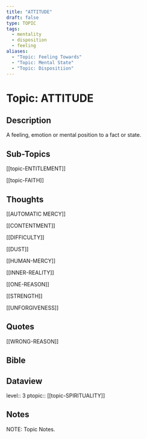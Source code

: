 ```yaml
---
title: "ATTITUDE"
draft: false
type: TOPIC
tags:
  - mentality
  - disposition
  - feeling
aliases:
  - "Topic: Feeling Towards"
  - "Topic: Mental State"
  - "Topic: Dispositiion"
---
```

# Topic: ATTITUDE 
## Description
A feeling, emotion or mental position to a fact or state.

## Sub-Topics
[[topic-ENTITLEMENT]]

[[topic-FAITH]]

## Thoughts 
[[AUTOMATIC MERCY]]

[[CONTENTMENT]]

[[DIFFICULTY]]

[[DUST]]

[[HUMAN-MERCY]]

[[INNER-REALITY]]

[[ONE-REASON]]

[[STRENGTH]]

[[UNFORGIVENESS]]

## Quotes
[[WRONG-REASON]]

## Bible

## Dataview
level:: 3
ptopic:: [[topic-SPIRITUALITY]]

## Notes
NOTE: Topic Notes.
